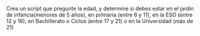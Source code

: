 Crea un script que pregunte la edad, y determine si debes estar en el jardín de infancia(menores de 5 años), en primaria (entre 6 y 11), en la ESO (entre 12 y 16), en Bachillerato o Ciclos (entre 17 y 21) o en la Universidad (más de 21)